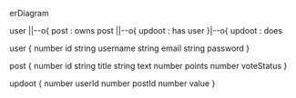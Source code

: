 erDiagram

user ||--o{ post : owns
post ||--o{ updoot : has
user }|--o{ updoot : does

user {
  number id
  string username
  string email
  string password
}

post {
  number id
  string title
  string text
  number points
  number voteStatus
}

updoot {
  number userId
  number postId
  number value
}
